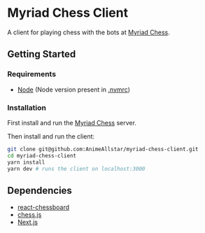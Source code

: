 # Myriad Chess Client

A client for playing chess with the bots at [Myriad Chess](https://github.com/AnimeAllstar/myriad-chess).

## Getting Started

### Requirements

- [Node](https://nodejs.org) (Node version present in [.nvmrc](./.nvmrc))

### Installation

First install and run the [Myriad Chess](https://github.com/AnimeAllstar/myriad-chess) server.

Then install and run the client:

```bash
git clone git@github.com:AnimeAllstar/myriad-chess-client.git
cd myriad-chess-client
yarn install
yarn dev # runs the client on localhost:3000
```

## Dependencies

- [react-chessboard](https://github.com/Clariity/react-chessboard)
- [chess.js](https://github.com/jhlywa/chess.js)
- [Next.js](https://nextjs.org/docs)
